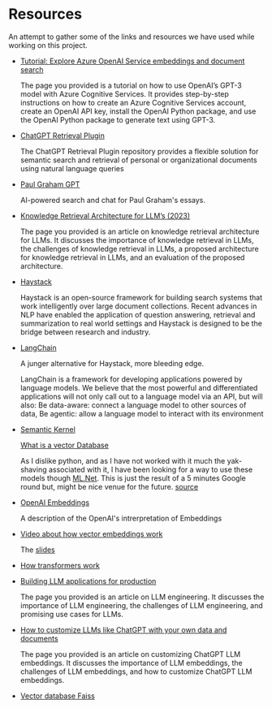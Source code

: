 # Resources

An attempt to gather some of the links and resources we have used while working on this project.

- [Tutorial: Explore Azure OpenAI Service embeddings and document search](https://learn.microsoft.com/en-us/azure/cognitive-services/openai/tutorials/embeddings)

    The page you provided is a tutorial on how to use OpenAI’s GPT-3 model with Azure Cognitive Services. It provides step-by-step instructions on how to create an Azure Cognitive Services account, create an OpenAI API key, install the OpenAI Python package, and use the OpenAI Python package to generate text using GPT-3.
- [ChatGPT Retrieval Plugin](https://github.com/openai/chatgpt-retrieval-plugin)

    The ChatGPT Retrieval Plugin repository provides a flexible solution for semantic search and retrieval of personal or organizational documents using natural language queries

- [Paul Graham GPT](https://github.com/mckaywrigley/paul-graham-gpt/tree/main)

    AI-powered search and chat for Paul Graham's essays.

- [Knowledge Retrieval Architecture for LLM’s (2023)](https://mattboegner.com/knowledge-retrieval-architecture-for-llms/)

    The page you provided is an article on knowledge retrieval architecture for LLMs. It discusses the importance of knowledge retrieval in LLMs, the challenges of knowledge retrieval in LLMs, a proposed architecture for knowledge retrieval in LLMs, and an evaluation of the proposed architecture.

- [Haystack](https://haystack.deepset.ai/tutorials/01_basic_qa_pipeline)

    Haystack is an open-source framework for building search systems that work intelligently over large document collections. Recent advances in NLP have enabled the application of question answering, retrieval and summarization to real world settings and Haystack is designed to be the bridge between research and industry.

- [LangChain](https://python.langchain.com/en/latest/index.html)

    A junger alternative for Haystack, more bleeding edge.
    
    LangChain is a framework for developing applications powered by language models. We believe that the most powerful and differentiated applications will not only call out to a language model via an API, but will also: Be data-aware: connect a language model to other sources of data, Be agentic: allow a language model to interact with its environment


- [Semantic Kernel](https://github.com/microsoft/semantic-kernel)

    [What is a vector Database](https://learn.microsoft.com/en-us/semantic-kernel/concepts-ai/vectordb)

    As I dislike python, and as I have not worked with it much the yak-shaving associated with it, I have been looking for a way to use these models though [ML.Net](https://dotnet.microsoft.com/en-us/apps/machinelearning-ai/ml-dotnet). This is just the result of a 5 minutes Google round but, might be nice venue for the future. [source](https://github.com/dotnet/machinelearning/issues/6600)

- [OpenAI Embeddings](https://platform.openai.com/docs/guides/embeddings/what-are-embeddings)

    A description of the OpenAI's intrerpretation of Embeddings

- [Video about how vector embeddings work](https://www.youtube.com/watch?v=lIoLCip0HwM)

    The [slides](https://github.com/tanchongmin/TensorFlow-Implementations/blob/main/Paper_Reviews/OpenAI%20Vector%20Embeddings.pdf)

- [How transformers work](http://jalammar.github.io/illustrated-transformer/)

- [Building LLM applications for production](https://huyenchip.com/2023/04/11/llm-engineering.html#part_3_promising_use_cases)

    The page you provided is an article on LLM engineering. It discusses the importance of LLM engineering, the challenges of LLM engineering, and promising use cases for LLMs.

- [How to customize LLMs like ChatGPT with your own data and documents](https://bdtechtalks.com/2023/05/01/customize-chatgpt-llm-embeddings/)

    The page you provided is an article on customizing ChatGPT LLM embeddings. It discusses the importance of LLM embeddings, the challenges of LLM embeddings, and how to customize ChatGPT LLM embeddings.

- [Vector database Faiss](https://learn.microsoft.com/en-us/semantic-kernel/concepts-ai/vectordb)